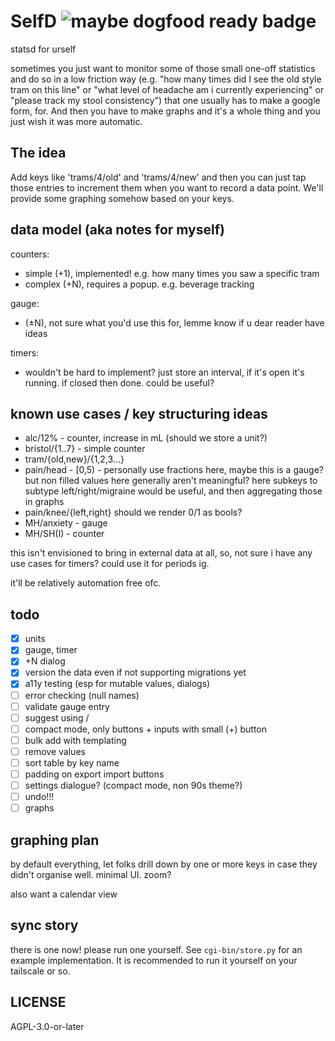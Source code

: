 # SelfD ![maybe dogfood ready badge](https://img.shields.io/badge/dogfood_ready-maybe-yellow)

statsd for urself

sometimes you just want to monitor some of those small one-off statistics and do so in a low friction way (e.g. "how many times did I see the old style tram on this line" or "what level of headache am i currently experiencing" or "please track my stool consistency") that one usually has to make a google form, for. And then you have to make graphs and it's a whole thing and you just wish it was more automatic.

## The idea

Add keys like 'trams/4/old' and 'trams/4/new' and then you can just tap those entries to increment them when you want to record a data point. We'll provide some graphing somehow based on your keys.

## data model (aka notes for myself)

counters:
 - simple (+1), implemented! e.g. how many times you saw a specific tram
 - complex (+N), requires a popup. e.g. beverage tracking

gauge:
- (±N), not sure what you'd use this for, lemme know if u dear reader have ideas

timers:
- wouldn't be hard to implement? just store an interval, if it's open it's running. if closed then done. could be useful?

## known use cases / key structuring ideas

- alc/12% - counter, increase in mL (should we store a unit?)
- bristol/{1..7} - simple counter
- tram/{old,new}/{1,2,3...}
- pain/head - [0,5) - personally use fractions here, maybe this is a gauge? but non filled values here generally aren't meaningful? here subkeys to subtype left/right/migraine would be useful, and then aggregating those in graphs 
- pain/knee/{left,right} should we render 0/1 as bools?
- MH/anxiety - gauge
- MH/SH(I) - counter


this isn't envisioned to bring in external data at all, so, not sure i have any use cases for timers? could use it for periods ig.

it'll be relatively automation free ofc.

## todo

- [x] units
- [x] gauge, timer
- [x] +N dialog
- [x] version the data even if not supporting migrations yet
- [x] a11y testing (esp for mutable values, dialogs)
- [ ] error checking (null names)
- [ ] validate gauge entry
- [ ] suggest using /
- [ ] compact mode, only buttons + inputs with small (+) button
- [ ] bulk add with templating
- [ ] remove values
- [ ] sort table by key name
- [ ] padding on export import buttons
- [ ] settings dialogue? (compact mode, non 90s theme?)
- [ ] undo!!!
- [ ] graphs

## graphing plan

by default everything, let folks drill down by one or more keys in case they didn't organise well. minimal UI.
zoom?

also want a calendar view

## sync story

there is one now! please run one yourself. See `cgi-bin/store.py` for an example implementation. It is recommended to run it yourself on your tailscale or so.

## LICENSE

AGPL-3.0-or-later
